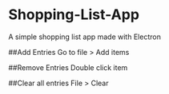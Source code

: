 # Shopping-List-App
A simple shopping list app made with Electron

##Add Entries
Go to file > Add items

##Remove Entries
Double click item

##Clear all entries
File > Clear

